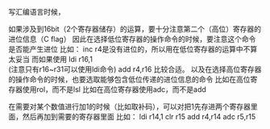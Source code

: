 写汇编语言时候，

如果涉及到16bit（2个寄存器储存）的运算，要十分注意第二个（高位）寄存器的进位信息（C flag）
因此在选择低位寄存器的操作命令的时候，要注意这个命令是否能产生进位
比如：
inc r4是没有进位的，所以用在低位寄存器的运算中不算太妥当
而如果使用
ldi r16,1     
(注意只有r16~r31可以使用ldi命令)
add r4,r16
比较合适。
以及在选择高位寄存器的操作命令的时候，也要选取能够包含低位传递的进位信息的命令
比如在高位寄存器使用rol，而不是lsl
比如在高位寄存器使用adc，而不是add

在需要对某个数值进行加1的时候（比如取补码），可以对把1先存进两个寄存器里面，然后再加到需要的寄存器里面
比如：
ldi r14,1
clr r15
add r4,r14
adc r5,r15